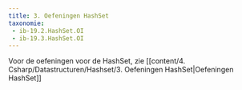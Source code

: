 ```yaml
---
title: 3. Oefeningen HashSet
taxonomie:
 - ib-19.2.HashSet.OI
 - ib-19.3.HashSet.OI
---
```


Voor de oefeningen voor de HashSet, zie [[content/4. Csharp/Datastructuren/Hashset/3. Oefeningen HashSet|Oefeningen HashSet]]
